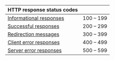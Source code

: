|HTTP response status codes||
|---|---|
|[Informational responses](https://github.com/Velorei/HTTP/blob/main/HTTP_status_codes/Informational_responses_100_199.md)|100 – 199|
|[Successful responses](https://github.com/Velorei/HTTP/blob/main/HTTP_status_codes/Successful_responses_200_299.md)|200 – 299|
|[Redirection messages](https://github.com/Velorei/HTTP/blob/main/HTTP_status_codes/Redirection_messages_300_399.md)|300 – 399|
|[Client error responses](https://github.com/Velorei/HTTP/blob/main/HTTP_status_codes/Client_error_responses_400_499.md)|400 – 499|
|[Server error responses](https://github.com/Velorei/HTTP/blob/main/HTTP_status_codes/Server_error_responses_500_599.md)|500 – 599|
